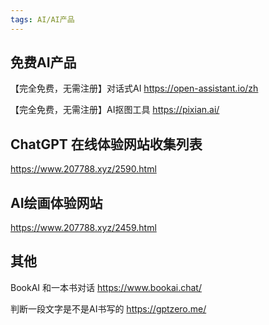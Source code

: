 ```yaml
---
tags: AI/AI产品
---
```


## 免费AI产品

【完全免费，无需注册】对话式AI https://open-assistant.io/zh

【完全免费，无需注册】AI抠图工具 https://pixian.ai/


## ChatGPT 在线体验网站收集列表

https://www.207788.xyz/2590.html

## AI绘画体验网站

https://www.207788.xyz/2459.html

## 其他

BookAI 和一本书对话 https://www.bookai.chat/

判断一段文字是不是AI书写的 https://gptzero.me/

